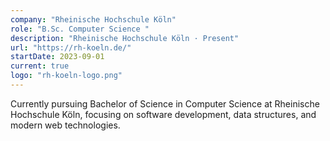 ```yaml
---
company: "Rheinische Hochschule Köln"
role: "B.Sc. Computer Science "
description: "Rheinische Hochschule Köln · Present"
url: "https://rh-koeln.de/"
startDate: 2023-09-01
current: true
logo: "rh-koeln-logo.png"
---
```


Currently pursuing Bachelor of Science in Computer Science at Rheinische Hochschule Köln, focusing on software development, data structures, and modern web technologies.